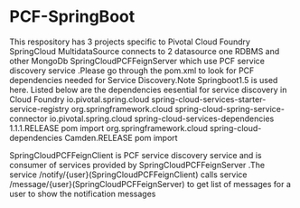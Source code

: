 # PCF-SpringBoot

This respository has 3 projects specific to Pivotal Cloud Foundry
SpringCloud MultidataSource connects to 2 datasource one RDBMS and other MongoDb
SpringCloudPCFFeignServer which use PCF service discovery service .Please go through the pom.xml to look for PCF dependencies needed for Service Discovery.Note Springboot1.5 is used here. 
Listed below are the dependencies eesential for service discovery in Cloud Foundry
<dependency>
            <groupId>io.pivotal.spring.cloud</groupId>
            <artifactId>spring-cloud-services-starter-service-registry</artifactId>
        </dependency>
		<dependency>
            <groupId>org.springframework.cloud</groupId>
            <artifactId>spring-cloud-spring-service-connector</artifactId>
        </dependency>
		 <dependencyManagement>
        <dependencies>
            <dependency>
                <groupId>io.pivotal.spring.cloud</groupId>
                <artifactId>spring-cloud-services-dependencies</artifactId>
                <version>1.1.1.RELEASE</version>
                <type>pom</type>
                <scope>import</scope>
            </dependency>
            <dependency>
                <groupId>org.springframework.cloud</groupId>
                <artifactId>spring-cloud-dependencies</artifactId>
                <version>Camden.RELEASE</version>
                <type>pom</type>
                <scope>import</scope>
            </dependency>
        </dependencies>
    </dependencyManagement>

SpringCloudPCFFeignClient is PCF service discovery service and is consumer of services provided by SpringCloudPCFFeignServer .The service /notify/{user}(SpringCloudPCFFeignClient) calls service  /message/{user}(SpringCloudPCFFeignServer) to get list of messages for a user to show the notification messages
